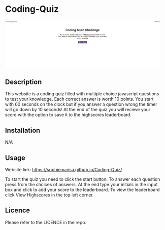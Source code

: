 # Coding-Quiz

![Screenshot of the first page of my quiz](./starter/assets/imgs/Screenshot%202023-01-19%20184230.png)

## Description

This website is a coding quiz filled with multiple choice javascript questions to test your knowledge. Each correct answer is worth 10 points. You start with 60 seconds on the clock but if you answer a question wrong the timer will go down by 10 seconds! At the end of the quiz you will recieve your score with the option to save it to the highscores leaderboard. 

## Installation 

N/A

## Usage

Website link: https://sophiemarisa.github.io/Coding-Quiz/

To start the quiz you need to click the start button. To answer each question press from the choices of answers. At the end type your initials in the input box and click to add your score to the leaderboard. To view the leaderboard click View Highscores in the top left corner. 

## Licence 

Please refer to the LICENCE in the repo. 